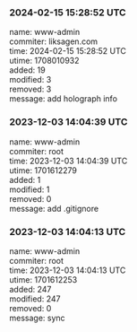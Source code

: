### 2024-02-15 15:28:52 UTC
name: www-admin  
commiter: liksagen.com  
time: 2024-02-15 15:28:52 UTC  
utime: 1708010932  
added: 19  
modified: 3  
removed: 3  
message: add holograph info

### 2023-12-03 14:04:39 UTC
name: www-admin  
commiter: root  
time: 2023-12-03 14:04:39 UTC  
utime: 1701612279  
added: 1  
modified: 1  
removed: 0  
message: add .gitignore

### 2023-12-03 14:04:13 UTC
name: www-admin  
commiter: root  
time: 2023-12-03 14:04:13 UTC  
utime: 1701612253  
added: 247  
modified: 247  
removed: 0  
message: sync

